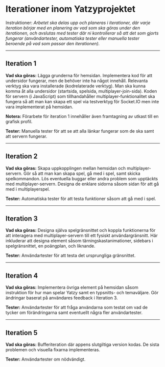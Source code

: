 # Iterationer inom Yatzyprojektet

Instruktioner: *Arbetet ska delas upp och planeras i iterationer, där varje iteration börjar
med en planering av vad som ska göras under den iterationen, och
avslutas med tester där ni kontrollerar så att det som gjorts fungerar
(användartester, automatiska tester eller manuella tester beroende på
vad som passar den iterationen).*

___

## Iteration 1

**Vad ska göras:** Lägga grunderna för hemsidan. Implementera kod för att undersidor fungerar, men de behöver inte ha något innehåll. Relevanta verktyg ska vara installerade (kodrelaterade verktyg). Man ska kunna komma åt alla undersidor (startsida, spelsida, multiplayer-join-sida).
Koden för servern (i JavaScript) som tillhandahåller multiplayer-funktionalitet ska fungera så att man kan skapa ett spel via testverktyg för Socket.IO men inte vara implementerat på hemsidan.

**Notera:** Förarbete för iteration 1 innehåller även framtagning av utkast till en grafisk profil.

**Tester:** Manuella tester för att se att alla länkar fungerar som de ska samt att servern fungerar.

___

## Iteration 2

**Vad ska göras:** Skapa uppkopplingen mellan hemsidan och multiplayer-servern. Gör så att man kan skapa spel, gå med i spel, samt skicka spelkommandon. Lös eventuella buggar eller andra problem som upptäckts med multiplayer-servern. Designa de enklare sidorna såsom sidan för att gå med i multiplayerspel. 

**Tester:** Automatiska tester för att testa funktioner såsom att gå med i spel.

___

## Iteration 3

**Vad ska göras:** Designa själva spelgränsnittet och koppla funktionerna för att interagera med multiplayer-servern till ett fysiskt användargränsnitt. Här inkluderar att designa element såsom tärningskastanimationer, sidebars i spelgränsnittet, en poängplan, och liknande.

**Tester:** Användartester för att testa det ursprungliga gränsnittet.

___

## Iteration 4

**Vad ska göras:** Implementera övriga element på hemsidan såsom instruktion för hur man spelar Yatzy samt en typsnitts- och temaväljare. Gör ändringar baserat på användares feedback i Iteration 3.

**Tester:** Användartester för att fråga användarna som testat om vad de tycker om förändringarna samt eventuellt några fler användartester.

___

## Iteration 5

**Vad ska göras:** Bufferiteration där appens slutgiltiga version kodas. De sista problemen och visuella fixarna implementeras.

**Tester:** Användartester om nödvändigt.
